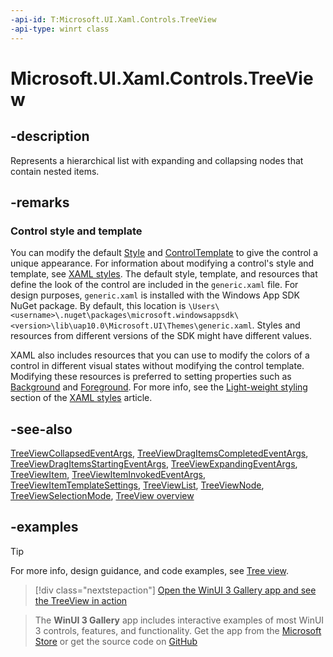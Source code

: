 ```yaml
---
-api-id: T:Microsoft.UI.Xaml.Controls.TreeView
-api-type: winrt class
---
```

<!-- Class syntax.
public class TreeView : Control, Control
-->

# Microsoft.UI.Xaml.Controls.TreeView

## -description

Represents a hierarchical list with expanding and collapsing nodes that contain nested items.

## -remarks

### Control style and template

You can modify the default [Style](../microsoft.ui.xaml/style.md) and [ControlTemplate](controltemplate.md) to give the control a unique appearance. For information about modifying a control's style and template, see [XAML styles](/windows/apps/design/style/xaml-styles). The default style, template, and resources that define the look of the control are included in the `generic.xaml` file. For design purposes, `generic.xaml` is installed with the Windows App SDK NuGet package. By default, this location is `\Users\<username>\.nuget\packages\microsoft.windowsappsdk\<version>\lib\uap10.0\Microsoft.UI\Themes\generic.xaml`. Styles and resources from different versions of the SDK might have different values.

XAML also includes resources that you can use to modify the colors of a control in different visual states without modifying the control template. Modifying these resources is preferred to setting properties such as [Background](control_background.md) and [Foreground](control_foreground.md). For more info, see the [Light-weight styling](/windows/apps/design/style/xaml-styles#lightweight-styling) section of the [XAML styles](/windows/apps/design/style/xaml-styles) article.

## -see-also

[TreeViewCollapsedEventArgs](treeviewcollapsedeventargs.md), [TreeViewDragItemsCompletedEventArgs](treeviewdragitemscompletedeventargs.md), [TreeViewDragItemsStartingEventArgs](treeviewdragitemsstartingeventargs.md), [TreeViewExpandingEventArgs](treeviewexpandingeventargs.md), [TreeViewItem](treeviewitem.md), [TreeViewItemInvokedEventArgs](treeviewiteminvokedeventargs.md), [TreeViewItemTemplateSettings](treeviewitemtemplatesettings.md), [TreeViewList](treeviewlist.md), [TreeViewNode](treeviewnode.md), [TreeViewSelectionMode](treeviewselectionmode.md), [TreeView overview](/windows/apps/design/controls/tree-view)

## -examples

> [!TIP]
> For more info, design guidance, and code examples, see [Tree view](/windows/apps/design/controls/tree-view).

> [!div class="nextstepaction"]
> [Open the WinUI 3 Gallery app and see the TreeView in action](winui3gallery:/item/TreeView)

> The **WinUI 3 Gallery** app includes interactive examples of most WinUI 3 controls, features, and functionality. Get the app from the [Microsoft Store](https://www.microsoft.com/store/productId/9P3JFPWWDZRC) or get the source code on [GitHub](https://github.com/microsoft/WinUI-Gallery)

